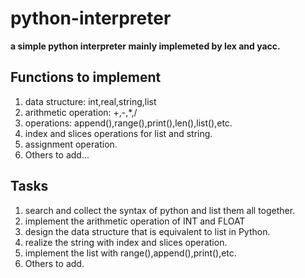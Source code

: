 # python-interpreter

**a simple python interpreter mainly implemeted by lex and yacc.**

## Functions to implement
1. data structure: int,real,string,list
2. arithmetic operation: +,-,*,/
3. operations: append(),range(),print(),len(),list(),etc.
4. index and slices operations for list and string.
5. assignment operation.
6. Others to add...


## Tasks
1. search and collect the syntax of python and list them all together.
2. implement the arithmetic operation of INT and FLOAT
3. design the data structure that is equivalent to list in Python.
4. realize the string with index and slices operation.
5. implement the list with range(),append(),print(),etc.
6. Others to add. 
